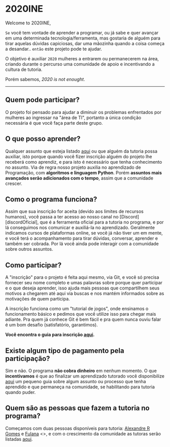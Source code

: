 # 2020INE

Welcome to 2020INE,


`Se` você tem vontade de aprender a programar, ou já sabe e quer avançar em uma determinada tecnologia/ferramenta, mas gostaria de alguém para tirar aquelas dúvidas capiciosas, dar uma mãozinha quando a coisa começa a desandar.. `então` este projeto pode te ajudar.


O objetivo é auxiliar `2020` mulheres a entrarem ou permanecerem na área, criando durante o percurso uma comunidade de apoio e incentivando a cultura de tutoria.


Porém sabemos, *2020 is not enought*.

______


## Quem pode participar?
O projeto foi pensado para ajudar a diminuir os problemas enfrentados por mulheres ao ingressar na "área de TI", portanto a única condição necessária é que você faça parte deste grupo.


## O que posso aprender?

Qualquer assunto que esteja listado [aqui][topicosTutoria] ou que alguém da tutoria possa auxiliar, isto porque quando você fizer inscrição alguém do projeto lhe receberá como aprendiz, e para isto é necessário que tenha conhecimento no assunto.
Via de regra nosso projeto auxilia no aprendizado de Programação, com **algoritmos e linguagem Python**. Porém **assuntos mais avançados serão adicionados com o tempo**, assim que a comunidade crescer.

## Como o programa funciona?
Assim que sua inscrição for aceita (devido aos limites de recursos humanos), você passa a ter acesso ao nosso canal no [Discord][discordOficial], que é a ferramenta oficial para a tutoria no programa, e por lá conseguimos nos comunicar e auxiliá-la no aprendizado.
Geralmente indicamos cursos de plataformas online, se você já não tiver um em mente, e você terá o acompanhamento para tirar dúvidas, conversar, aprender e também ser cobrada. Por lá você ainda pode interagir com a comunidade sobre outros assuntos.


## Como participar?

A "inscrição" para o projeto é feita aqui mesmo, via Git, e você só precisa fornecer seu nome completo e umas palavras sobre porque quer participar e o que deseja aprender, isso ajuda mais pessoas que compartilhem seus motivos a chegarem até aqui via buscas e nos mantém informados sobre as motivações de quem participa.

A inscrição funciona como um "tutorial de jogos", onde ensinamos o funcionamento básico e pedimos que você utilize isso para chegar mais adiante.
Pra quem já conhece Git é bem fácil e pra quem nunca ouviu falar é um bom desafio (satisfatório, garantimos).


**Você encontra o guia para inscrição [aqui][guiaInscricao].**


## Existe algum tipo de pagamento pela participação?

Sim e não. O programa **não cobra dinheiro** em nenhum momento. 
O que **incentivamos** é que ao finalizar um aprendizado tutorado você disponibilize [aqui][tutoriais] um pequeno guia sobre algum assunto ou processo que tenha aprendido e que permaneça na comunidade, se habilitando para tutoria quando puder.


## Quem são as pessoas que fazem a tutoria no programa?

Começamos com duas pessoas disponíveis para tutoria: [Alexandre R Gomes][gomesar] e [Fulana][fulana] <>, e com o crescimento da comunidade as tutoras serão listadas [aqui][listaTutoras].



[guiaInscricao]: docs/inscricao.md
[topicosTutoria]: docs/topicos.md
[listaTutoras]: docs/tutoras.md
[tutoriais]: 2020/
[gomesar]: https://github.com/gomesar9
[fulana]: https://github.com/fulana
